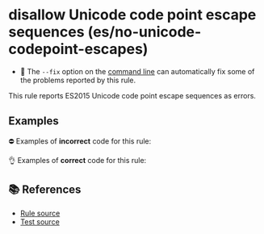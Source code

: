 # disallow Unicode code point escape sequences (es/no-unicode-codepoint-escapes)

- 🔧 The `--fix` option on the [command line](https://eslint.org/docs/user-guide/command-line-interface#fixing-problems) can automatically fix some of the problems reported by this rule.

This rule reports ES2015 Unicode code point escape sequences as errors.

## Examples

⛔ Examples of **incorrect** code for this rule:

<eslint-playground type="bad" code="/*eslint es/no-unicode-codepoint-escapes: error */
const a\u{31} = `foo`
const a2 = &quot;a\u{62}b&quot;
" />

👌 Examples of **correct** code for this rule:

<eslint-playground type="good" code="/*eslint es/no-unicode-codepoint-escapes: error */
const a\u0031 = `foo`
const a2 = &quot;a\u0062b&quot;
" />

## 📚 References

- [Rule source](https://github.com/mysticatea/eslint-plugin-es/blob/v1.4.1/lib/rules/no-unicode-codepoint-escapes.js)
- [Test source](https://github.com/mysticatea/eslint-plugin-es/blob/v1.4.1/tests/lib/rules/no-unicode-codepoint-escapes.js)
